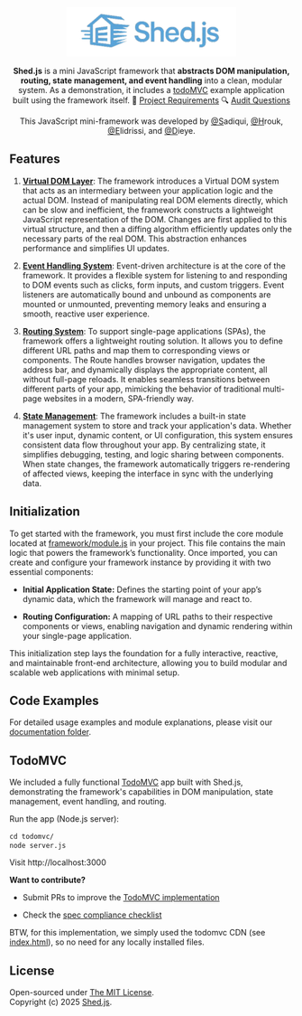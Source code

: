 <p align="center">
  <img src="brand.png" alt="Shed.js_logo" width="300"/>
</p>

<p align="center">
<b>Shed.js</b> is a mini JavaScript framework that <b>abstracts DOM manipulation, routing, state management, and event handling</b> into a clean, modular system. As a demonstration, it includes a <u>todoMVC</u> example application built using the framework itself. 📄 <a href="https://github.com/01-edu/public/tree/master/subjects/mini-framework/">Project Requirements</a> 🔍 <a href="https://github.com/01-edu/public/tree/master/subjects/mini-framework/audit">Audit Questions</a>
</p>

<p align="center">
This JavaScript mini-framework was developed by <a href="https://github.com/sadiqui">@S</a>adiqui, <a href="https://github.com/youssefhrouk">@H</a>rouk, <a href="https://github.com/aelidris">@E</a>lidrissi, and <a href="https://github.com/majnun917">@D</a>ieye.
</p>

## Features

1. **[Virtual DOM Layer](/shedjs/dom.js)**: The framework introduces a Virtual DOM system that acts as an intermediary between your application logic and the actual DOM. Instead of manipulating real DOM elements directly, which can be slow and inefficient, the framework constructs a lightweight JavaScript representation of the DOM. Changes are first applied to this virtual structure, and then a diffing algorithm efficiently updates only the necessary parts of the real DOM. This abstraction enhances performance and simplifies UI updates.

2. **[Event Handling System](/shedjs/events.js)**: Event-driven architecture is at the core of the framework. It provides a flexible system for listening to and responding to DOM events such as clicks, form inputs, and custom triggers. Event listeners are automatically bound and unbound as components are mounted or unmounted, preventing memory leaks and ensuring a smooth, reactive user experience.

3. **[Routing System](/shedjs/routes.js)**: To support single-page applications (SPAs), the framework offers a lightweight routing solution. It allows you to define different URL paths and map them to corresponding views or components. The Route handles browser navigation, updates the address bar, and dynamically displays the appropriate content, all without full-page reloads. It enables seamless transitions between different parts of your app, mimicking the behavior of traditional multi-page websites in a modern, SPA-friendly way.

4. **[State Management](/shedjs/state.js)**: The framework includes a built-in state management system to store and track your application's data. Whether it's user input, dynamic content, or UI configuration, this system ensures consistent data flow throughout your app. By centralizing state, it simplifies debugging, testing, and logic sharing between components. When state changes, the framework automatically triggers re-rendering of affected views, keeping the interface in sync with the underlying data.

## Initialization

To get started with the framework, you must first include the core module located at [framework/module.js](/shedjs/module.js) in your project. This file contains the main logic that powers the framework’s functionality. Once imported, you can create and configure your framework instance by providing it with two essential components:

- **Initial Application State:** Defines the starting point of your app’s dynamic data, which the framework will manage and react to.

- **Routing Configuration:** A mapping of URL paths to their respective components or views, enabling navigation and dynamic rendering within your single-page application.

This initialization step lays the foundation for a fully interactive, reactive, and maintainable front-end architecture, allowing you to build modular and scalable web applications with minimal setup.

## Code Examples

For detailed usage examples and module explanations, please visit our [documentation folder](/docs/module.md).

## TodoMVC

We included a fully functional [TodoMVC](https://todomvc.com/) app built with Shed.js, demonstrating the framework's capabilities in DOM manipulation, state management, event handling, and routing.

Run the app (Node.js server):

```shell
cd todomvc/
node server.js
```

Visit http://localhost:3000

**Want to contribute?**

- Submit PRs to improve the [TodoMVC implementation](https://github.com/youssefhrouk/mini-framework/tree/main/todomvc)

- Check the [spec compliance checklist](https://github.com/tastejs/todomvc/blob/master/app-spec.md)

BTW, for this implementation, we simply used the todomvc CDN (see [index.html](/todomvc/index.html)), so no need for any locally installed files.
## License

Open-sourced under [The MIT License](https://opensource.org/license/mit).  
Copyright (c) 2025 [Shed.js](https://github.com/youssefhrouk/mini-framework/graphs/contributors).
